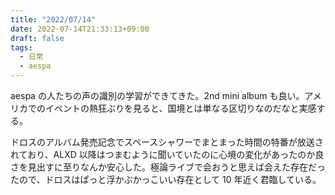 ```yaml
---
title: "2022/07/14"
date: 2022-07-14T21:33:13+09:00
draft: false
tags:
  - 日常
  - aespa
---
```


aespa の人たちの声の識別の学習ができてきた。2nd mini album も良い。アメリカでのイベントの熱狂ぶりを見ると、国境とは単なる区切りなのだなと実感する。

ドロスのアルバム発売記念でスペースシャワーでまとまった時間の特番が放送されており、ALXD 以降はつまむように聞いていたのに心境の変化があったのか良さを見出すに至りなんか安心した。極論ライブで会おうと思えば会えた存在だったので、ドロスはぱっと浮かぶかっこいい存在として 10 年近く君臨している。
